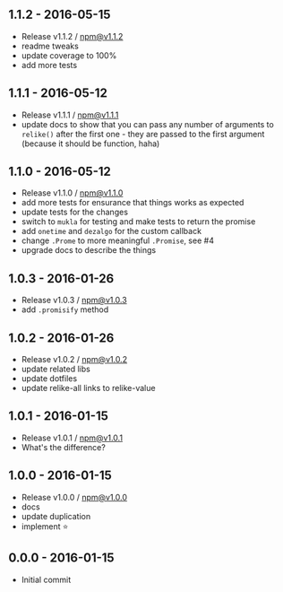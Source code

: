 

## 1.1.2 - 2016-05-15
- Release v1.1.2 / npm@v1.1.2
- readme tweaks
- update coverage to 100%
- add more tests

## 1.1.1 - 2016-05-12
- Release v1.1.1 / npm@v1.1.1
- update docs to show that you can pass any number of arguments to `relike()` after the first one - they are passed to the first argument (because it should be function, haha)

## 1.1.0 - 2016-05-12
- Release v1.1.0 / npm@v1.1.0
- add more tests for ensurance that things works as expected
- update tests for the changes
- switch to `mukla` for testing and make tests to return the promise
- add `onetime` and `dezalgo` for the custom callback
- change `.Prome` to more meaningful `.Promise`, see #4
- upgrade docs to describe the things

## 1.0.3 - 2016-01-26
- Release v1.0.3 / npm@v1.0.3
- add `.promisify` method

## 1.0.2 - 2016-01-26
- Release v1.0.2 / npm@v1.0.2
- update related libs
- update dotfiles
- update relike-all links to relike-value

## 1.0.1 - 2016-01-15
- Release v1.0.1 / npm@v1.0.1
- What's the difference?

## 1.0.0 - 2016-01-15
- Release v1.0.0 / npm@v1.0.0
- docs
- update duplication
- implement :star:

## 0.0.0 - 2016-01-15
- Initial commit